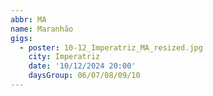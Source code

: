 ```yaml
---
abbr: MA
name: Maranhão
gigs:
  - poster: 10-12_Imperatriz_MA_resized.jpg
    city: Imperatriz
    date: '10/12/2024 20:00'
    daysGroup: 06/07/08/09/10
---
```


